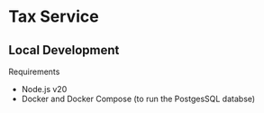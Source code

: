 # Tax Service

## Local Development

Requirements

-   Node.js v20
-   Docker and Docker Compose (to run the PostgesSQL databse)
